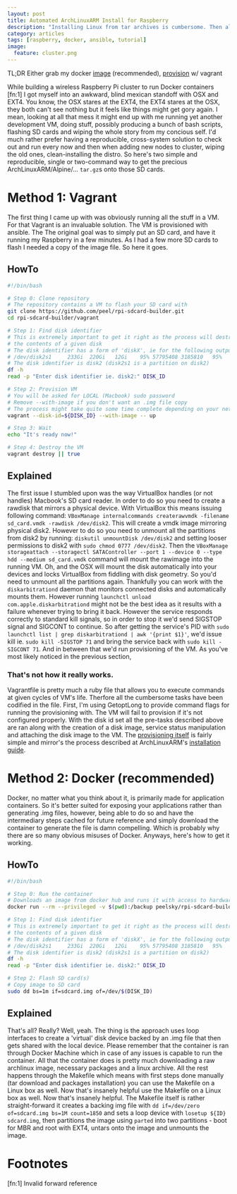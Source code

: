 ```yaml
---
layout: post
title: Automated ArchLinuxARM Install for Raspberry
description: "Installing Linux from tar archives is cumbersome. Then also OSX does not support EXT filesystems. Two quick, simple and automated ways to fix the issue."
category: articles
tags: [raspberry, docker, ansible, tutorial]
image:
  feature: cluster.png
---
```


TL;DR Either grab my docker [image](//hub.docker.com/peelsky/rpi-sdcard-builder) (recommended), [provision](//github.com/peel/rpi-sdcard-builder) w/ vagrant

While building a wireless Raspberry Pi cluster to run Docker containers [fn:1] I got myself into an awkward, blind mexican standoff with OSX and EXT4.
You know, the OSX stares at the EXT4, the EXT4 stares at the OSX, they both can't see nothing but it feels like things might get gory again.
I mean, looking at all that mess it might end up with me running yet another development VM, doing stuff, possibly producing a bunch of bash scripts, flashing SD cards and wiping the whole story from my concious self. I'd much rather prefer having a reproducible, cross-system solution to check out and run every now and then when adding new nodes to cluster, wiping the old ones, clean-installing the distro.
So here's two simple and reproducible, single or two-command way to get the precious ArchLinuxARM/Alpine/... `tar.gz`s onto those SD cards.

# Method 1: Vagrant

The first thing I came up with was obviously running all the stuff in a VM. 
For that Vagrant is an invaluable solution. The VM is provisioned with ansible. The
The original goal was to simply put an SD card, and have it running my Raspberry in a few minutes.
As I had a few more SD cards to flash I needed a copy of the image file. So here it goes.

## HowTo

```bash
#!/bin/bash

# Step 0: Clone repository
# The repository contains a VM to flash your SD card with
git clone https://github.com/peel/rpi-sdcard-builder.git
cd rpi-sdcard-builder/vagrant

# Step 1: Find disk identifier
# This is extremely important to get it right as the process will destroy
# the contents of a given disk
# The disk identifier has a form of 'diskX', ie for the following output:
# /dev/disk2s1     233Gi  220Gi   12Gi    95% 57795408 3185810   95%   /
# The disk identifier is disk2 (disk2s1 is a partition on disk2)
df -h
read -p "Enter disk identifier ie. disk2:" DISK_ID

# Step 2: Provision VM
# You will be asked for LOCAL (Macbook) sudo password
# Remove --with-image if you don't want an .img file copy
# The process might take quite some time complete depending on your network connection
vagrant --disk-id=${DISK_ID} --with-image -- up

# Step 3: Wait
echo "It's ready now!"

# Step 4: Destroy the VM
vagrant destroy || true
```

## Explained

The first issue I stumbled upon was the way VirtualBox handles (or not handles) Macbook's SD card reader.
In order to do so you need to create a rawdisk that mirrors a physical device. With VirtualBox this means issuing following command: `VBoxManage internalcommands createrawvmdk -filename sd_card.vmdk -rawdisk /dev/disk2`. This will create a vmdk image mirroring physical disk2. However to do so you need to unmount all the partitions from disk2 by running: `diskutil unmountDisk /dev/disk2` and setting looser permissions to disk2 with `sudo chmod 0777 /dev/disk2`. Then the `VBoxManage storageattach --storagectl SATAController --port 1 --device 0 --type hdd --medium sd_card.vmdk` command will mount the rawimage into the running VM. Oh, and the OSX will mount the disk automatically into your devices and locks VirtualBox from fiddling with disk geometry. So you'd need to unmount all the partitions again. Thankfully you can work with the `diskarbitrationd` daemon that monitors connected disks and automatically mounts them. However running `launchctl unload com.apple.diskarbitrationd` might not be the best idea as it results with a failure whenever trying to bring it back. However the service responds correctly to standard kill signals, so in order to stop it we'd send SIGSTOP signal and SIGCONT to continue. So after getting the service's PID with `sudo launchctl list | grep diskarbitrationd | awk '{print $1}'`, we'd issue kill ie. `sudo kill -SIGSTOP 71` and bring the service back with `sudo kill -SIGCONT 71`. And in between that we'd run provisioning of the VM. As you've most likely noticed in the previous section, 

### That's not how it really works. 

Vagrantfile is pretty much a ruby file that allows you to execute commands at given cycles of VM's life. Therfore all the cumbersome tasks have been codified in the file. First, I'm using GetoptLong to provide command flags for running the provisioning with. The VM will fail to provision if it's not configured properly. With the disk id set all the pre-tasks described above are ran along with the creation of a disk image, service status manipulation and attaching the disk image to the VM. The [provisioning itself]() is fairly simple and mirror's the process described at ArchLinuxARM's [installation guide]().


# Method 2: Docker (recommended)

Docker, no matter what you think about it, is primarily made for application containers. 
So it's better suited for exposing your applications rather than generating .img files, however, being able to do so and have the intermediary steps cached for future reference and simply download the container to generate the file is damn compelling. Which is probably why there are so many obvious misuses of Docker.
Anyways, here's how to get it working.

## HowTo

```bash
#!/bin/bash

# Step 0: Run the container
# Downloads an image from docker hub and runs it with access to hardware in privileged mode
docker run --rm --privileged -v $(pwd):/backup peelsky/rpi-sdcard-builder make copy

# Step 1: Find disk identifier
# This is extremely important to get it right as the process will destroy
# the contents of a given disk
# The disk identifier has a form of 'diskX', ie for the following output:
# /dev/disk2s1     233Gi  220Gi   12Gi    95% 57795408 3185810   95%   /
# The disk identifier is disk2 (disk2s1 is a partition on disk2)
df -h
read -p "Enter disk identifier ie. disk2:" DISK_ID

# Step 2: Flash SD card(s)
# Copy image to SD card
sudo dd bs=1m if=sdcard.img of=/dev/$(DISK_ID)
```

## Explained
That's all? Really? Well, yeah. The thing is the approach uses loop interfaces to create a 'virtual' disk device backed by an .img file that then gets shared with the local device. 
Please remember that the container is ran through Docker Machine which in case of any issues is capable to run the container.
All that the container does is pretty much downloading a raw archlinux image, necessary packages and a linux archive. All the rest happens through the Makefile which means with first steps done manually (tar download and packages installation) you can use the Makefile on a Linux box as well. Now that's insanely helpful use the Makefile on a Linux box as well. Now that's insanely helpful.
The Makefile itself is rather straight-forward it creates a backing img file with `dd if=/dev/zero of=sdcard.img bs=1M count=1850` and sets a loop device with `losetup ${ID} sdcard.img`, then partitions the image using `parted` into two partitions - boot for MBR and root with EXT4, untars onto the image and unmounts the image.

# Footnotes

[fn:1] Invalid forward reference
